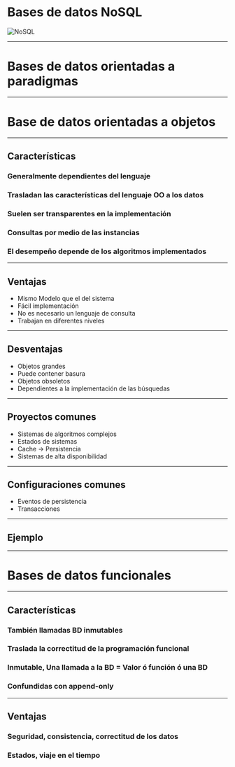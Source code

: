 # Bases de datos NoSQL

![NoSQL](https://francoistoquer.com/img/nosql.png)

---

# Bases de datos orientadas a paradigmas

---

# Base de datos orientadas a objetos

---

## Características
### Generalmente dependientes del lenguaje
### Trasladan las características del lenguaje OO a los datos
### Suelen ser transparentes en la implementación
### Consultas por medio de las instancias
### El desempeño depende de los algoritmos implementados

---

## Ventajas

* Mismo Modelo que el del sistema
* Fácil implementación
* No es necesario un lenguaje de consulta
* Trabajan en diferentes niveles

---

## Desventajas

* Objetos grandes
* Puede contener basura
* Objetos obsoletos
* Dependientes a la implementación de las búsquedas

---

## Proyectos comunes

* Sistemas de algoritmos complejos
* Estados de sistemas
* Cache -> Persistencia
* Sistemas de alta disponibilidad


---

## Configuraciones comunes

* Eventos de persistencia
* Transacciones

---

## Ejemplo

---

# Bases de datos funcionales

---

## Características
### También llamadas BD inmutables
### Traslada la correctitud de la programación funcional
### Inmutable, Una llamada a la BD = Valor ó función ó una BD
### Confundidas con append-only

---

## Ventajas
### Seguridad, consistencia, correctitud de los datos
### Estados, viaje en el tiempo
